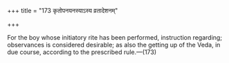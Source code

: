 +++
title = "173 कृतोपनयनस्याऽस्य व्रतादेशनम्"

+++

For the boy whose initiatory rite has been performed, instruction regarding; observances is considered desirable; as also the getting up of the Veda, in due course, according to the prescribed rule.—(173)